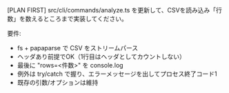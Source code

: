 ﻿[PLAN FIRST]
src/cli/commands/analyze.ts を更新して、CSVを読み込み「行数」を数えるところまで実装してください。

要件:
- fs + papaparse で CSV をストリームパース
- ヘッダあり前提でOK（1行目はヘッダとしてカウントしない）
- 最後に "rows=<件数>" を console.log
- 例外は try/catch で握り、エラーメッセージを出してプロセス終了コード1
- 既存の引数/オプションは維持

